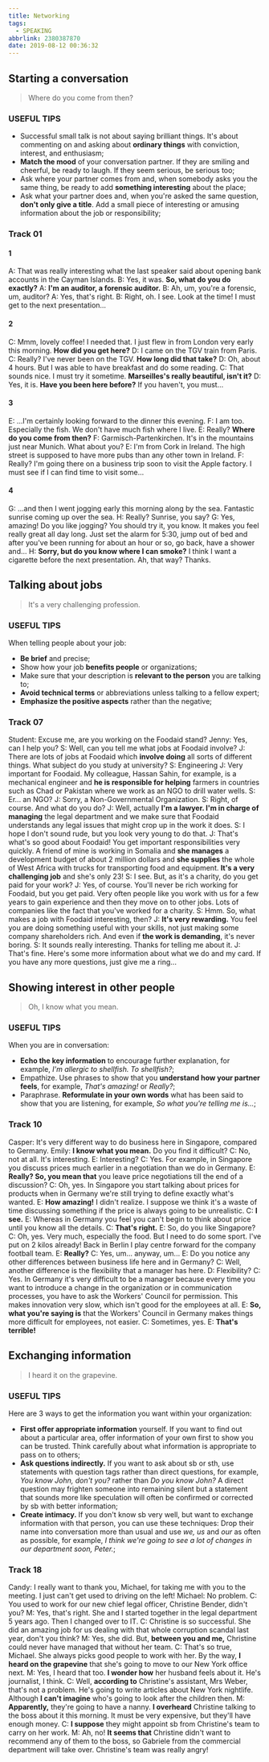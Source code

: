 ```yaml
---
title: Networking
tags:
  - SPEAKING
abbrlink: 2380387870
date: 2019-08-12 00:36:32
---
```

## Starting a conversation
> Where do you come from then?

### USEFUL TIPS
- Successful small talk is not about saying brilliant things. It's about commenting on and asking about **ordinary things** with conviction, interest, and enthusiasm;
- **Match the mood** of your conversation partner. If they are smiling and cheerful, be ready to laugh. If they seem serious, be serious too;
- Ask where your partner comes from and, when somebody asks you the same thing, be ready to add **something interesting** about the place;
- Ask what your partner does and, when you're asked the same question, **don't only give a title**. Add a small piece of interesting or amusing information about the job or responsibility;

### Track 01
#### 1
A: That was really interesting what the last speaker said about opening bank accounts in the Cayman Islands.
B: Yes, it was. **So, what do you do exactly?**
A: **I'm an auditor, a forensic auditor.**
B: Ah, um, you're a forensic, um, auditor?
A: Yes, that's right.
B: Right, oh. I see. Look at the time! I must get to the next presentation...
<!--more-->

#### 2
C: Mmm, lovely coffee! I needed that. I just flew in from London very early this morning. **How did you get here?**
D: I came on the TGV train from Paris.
C: Really? I've never been on the TGV. **How long did that take?**
D: Oh, about 4 hours. But I was able to have breakfast and do some reading.
C: That sounds nice. I must try it sometime. **Marseilles's really beautiful, isn't it?**
D: Yes, it is. **Have you been here before?** If you haven't, you must...

#### 3
E: ...I'm certainly looking forward to the dinner this evening.
F: I am too. Especially the fish. We don't have much fish where I live.
E: Really? **Where do you come from then?**
F: Garmisch-Partenkirchen. It's in the mountains just near Munich. What about you?
E: I'm from Cork in Ireland. The high street is supposed to have more pubs than any other town in Ireland.
F: Really? I'm going there on a business trip soon to visit the Apple factory. I must see if I can find time to visit some...

#### 4
G: ...and then I went jogging early this morning along by the sea. Fantastic sunrise coming up over the sea.
H: Really? Sunrise, you say?
G: Yes, amazing! Do you like jogging? You should try it, you know. It makes you feel really great all day long. Just set the alarm for 5:30, jump out of bed and after you've been running for about an hour or so, go back, have a shower and...
H: **Sorry, but do you know where I can smoke?** I think I want a cigarette before the next presentation. Ah, that way? Thanks.

## Talking about jobs
> It's a very challenging profession.

### USEFUL TIPS
When telling people about your job:
- **Be brief** and precise;
- Show how your job **benefits people** or organizations;
- Make sure that your description is **relevant to the person** you are talking to;
- **Avoid technical terms** or abbreviations unless talking to a fellow expert;
- **Emphasize the positive aspects** rather than the negative;

### Track 07
Student: Excuse me, are you working on the Foodaid stand?
Jenny: Yes, can I help you?
S: Well, can you tell me what jobs at Foodaid involve?
J: There are lots of jobs at Foodaid which **involve doing** all sorts of different things. What subject do you study at university?
S: Engineering
J: Very important for Foodaid. My colleague, Hassan Sahin, for example, is a mechanical engineer and **he is responsible for helping** farmers in countries such as Chad or Pakistan where we work as an NGO to drill water wells.
S: Er... an NGO?
J: Sorry, a Non-Governmental Organization.
S: Right, of course. And what do you do?
J: Well, actually **I'm a lawyer. I'm in charge of managing** the legal department and we make sure that Foodaid understands any legal issues that might crop up in the work it does.
S: I hope I don't sound rude, but you look very young to do that.
J: That's what's so good about Foodaid! You get important responsibilities very quickly. A friend of mine is working in Somalia and **she manages** a development budget of about 2 million dollars and **she supplies** the whole of West Africa with trucks for transporting food and equipment. **It's a very challenging job** and she's only 23!
S: I see. But, as it's a charity, do you get paid for your work?
J: Yes, of course. You'll never be rich working for Foodaid, but you get paid. Very often people like you work with us for a few years to gain experience and then they move on to other jobs. Lots of companies like the fact that you've worked for a charity.
S: Hmm. So, what makes a job with Foodaid interesting, then?
J: **It's very rewarding.** You feel you are doing something useful with your skills, not just making some company shareholders rich. And even if **the work is demanding**, it's never boring.
S: It sounds really interesting. Thanks for telling me about it.
J: That's fine. Here's some more information about what we do and my card. If you have any more questions, just give me a ring...

## Showing interest in other people
> Oh, I know what you mean.

### USEFUL TIPS
When you are in conversation:
- **Echo the key information** to encourage further explanation, for example, _I'm allergic to shellfish. To shellfish?_;
- Empathize. Use phrases to show that you **understand how your partner feels**, for example, _That's amazing!_ or _Really?_;
- Paraphrase. **Reformulate in your own words** what has been said to show that you are listening, for example, _So what you're telling me is..._;

### Track 10
Casper: It's very different way to do business here in Singapore, compared to Germany.
Emily: **I know what you mean.** Do you find it difficult?
C: No, not at all. It's interesting.
E: Interesting?
C: Yes. For example, in Singapore you discuss prices much earlier in a negotiation than we do in Germany.
E: **Really? So, you mean that** you leave price negotiations till the end of a discussion?
C: Oh, yes. In Singapore you start talking about prices for products when in Germany we're still trying to define exactly what's wanted.
E: **How amazing!** I didn't realize. I suppose we think it's a waste of time discussing something if the price is always going to be unrealistic.
C: **I see.**
E: Whereas in Germany you feel you can't begin to think about price until you know all the details.
C: **That's right.**
E: So, do you like Singapore?
C: Oh, yes. Very much, especially the food. But I need to do some sport. I've put on 2 kilos already! Back in Berlin I play centre forward for the company football team.
E: **Really?**
C: Yes, um... anyway, um...
E: Do you notice any other differences between business life here and in Germany?
C: Well, another difference is the flexibility that a manager has here.
D: Flexibility?
C: Yes. In Germany it's very difficult to be a manager because every time you want to introduce a change in the organization or in communication processes, you have to ask the Workers' Council for permission. This makes innovation very slow, which isn't good for the employees at all.
E: **So, what you're saying is** that the Workers' Council in Germany makes things more difficult for employees, not easier.
C: Sometimes, yes.
E: **That's terrible!**

## Exchanging information
> I heard it on the grapevine.

### USEFUL TIPS
Here are 3 ways to get the information you want within your organization:
- **First offer appropriate information** yourself. If you want to find out about a particular area, offer information of your own first to show you can be trusted. Think carefully about what information is appropriate to pass on to others;
- **Ask questions indirectly.** If you want to ask about sb or sth, use statements with question tags rather than direct questions, for example, _You know John, don't you?_ rather than _Do you know John?_ A direct question may frighten someone into remaining silent but a statement that sounds more like speculation will often be confirmed or corrected by sb with better information;
- **Create intimacy.** If you don't know sb very well, but want to exchange information with that person, you can use these techniques: Drop their name into conversation more than usual and use _we, us_ and _our_ as often as possible, for example, _I think we're going to see a lot of changes in our department soon, Peter._;

### Track 18
Candy: I really want to thank you, Michael, for taking me with you to the meeting. I just can't get used to driving on the left!
Michael: No problem.
C: You used to work for our new chief legal officer, Christine Bender, didn't you?
M: Yes, that's right. She and I started together in the legal department 5 years ago. Then I changed over to IT.
C: Christine is so successful. She did an amazing job for us dealing with that whole corruption scandal last year, don't you think?
M: Yes, she did. But, **between you and me,** Christine could never have managed that without her team.
C: That's so true, Michael. She always picks good people to work with her. By the way, **I heard on the grapevine** that she's going to move to our New York office next.
M: Yes, I heard that too. **I wonder how** her husband feels about it. He's journalist, I think.
C: Well, **according to** Christine's assistant, Mrs Weber, that's not a problem. He's going to write articles about New York nightlife. Although **I can't imagine** who's going to look after the children then.
M: **Apparently,** they're going to have a nanny. **I overheard** Christine talking to the boss about it this morning. It must be very expensive, but they'll have enough money.
C: **I suppose** they might appoint sb from Christine's team to carry on her work.
M: Ah, no! **It seems that** Christine didn't want to recommend any of them to the boss, so Gabriele from the commercial department will take over. Christine's team was really angry!

